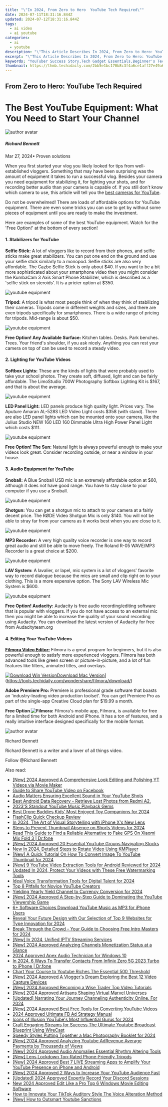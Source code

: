 ```yaml
---
title: "\"In 2024, From Zero to Hero  YouTube Tech Required\""
date: 2024-07-11T18:31:16.844Z
updated: 2024-07-12T18:31:16.844Z
tags:
  - ai video
  - ai youtube
categories:
  - ai
  - youtube
description: "\"This Article Describes In 2024, From Zero to Hero: YouTube Tech Required\""
excerpt: "\"This Article Describes In 2024, From Zero to Hero: YouTube Tech Required\""
keywords: "YouTuber Success Story,Tech Gadget Essentials,Beginner's Tech Guide,Video Content Tools,Enhancing Video Quality,YouTube Strategy Tips,Growth in Digital Media"
thumbnail: https://thmb.techidaily.com/2bb5e1bc170b8c3f4a6ce1aff27e49a67b4dbeb274ccf0d0ed18fa3d929b62b2.jpg
---
```


## From Zero to Hero: YouTube Tech Required

# The Best YouTube Equipment: What You Need to Start Your Channel

![author avatar](https://images.wondershare.com/filmora/article-images/richard-bennett.jpg)

##### Richard Bennett

 Mar 27, 2024• Proven solutions

When you first started your vlog you likely looked for tips from well-established vloggers. Something that may have been surprising was the amount of equipment it takes to run a successful vlog. Besides your camera you need equipment for stabilizing it, for lighting your shots, and for recording better audio than your camera is capable of. If you still don't know which camera to use, this article will tell you the [best cameras for YouTube](https://tools.techidaily.com/wondershare/filmora/download/).

Do not be overwhelmed! There are loads of affordable options for YouTube equipment. There are even some tricks you can use to get by without some pieces of equipment until you are ready to make the investment.

Here are examples of some of the best YouTube equipment. Watch for the 'Free Option!' at the bottom of every section!

#### 1\. Stabilizers for YouTube

**Selfie Stick:** A lot of vloggers like to record from their phones, and selfie sticks make great stabilizers. You can put one end on the ground and use your selfie stick similarly to a monopod. Selfie sticks are also very affordable. The Cazbe Selfie Stick is only about $40\. If you want to be a bit more sophisticated about your smartphone video then you might consider the KumbaCam 3 Axis Smart Phone Stabilizer, which is described as a 'selfie stick on steroids'. It is a pricier option at $350.

![youtube equipment](https://images.wondershare.com/filmora/article-images/youtube-equipment01.jpg)

**Tripod:** A tripod is what most people think of when they think of stabilizing their cameras. Tripods come in different weights and sizes, and there are even tripods specifically for smartphones. There is a wide range of pricing for tripods. Mid-range is about $50.

![youtube equipment](https://images.wondershare.com/filmora/article-images/youtube-equipment02.JPG)

**Free Option! Any Available Surface:** Kitchen tables. Desks. Park benches. Trees. Your friend's shoulder, if you ask nicely. Anything you can rest your camera on top of can be used to record a steady video.

#### 2\. Lighting for YouTube Videos

**Softbox Lights:** These are the kinds of lights that were probably used to take your school photos. They create soft, diffused, light and can be fairly affordable. The LimoStudio 700W Photography Softbox Lighting Kit is $167, and that is about the average.

![youtube equipment](https://images.wondershare.com/filmora/article-images/youtube-equipment03.jpg)

**LED Panel Light:** LED panels produce high quality light. Prices vary. The Aputure Amaran AL-528S LED Video Light costs $358 (with stand). There are also LED panel lights which can be mounted onto your camera, like the Julius Studio NEW 160 LED 160 Dimmable Ultra High Power Panel Light which costs $111.

![youtube equipment](https://images.wondershare.com/filmora/article-images/youtube-equipment04.jpg)

**Free Option! The Sun:** Natural light is always powerful enough to make your videos look great. Consider recording outside, or near a window in your house.

#### 3\. Audio Equipment for YouTube

**Snoball:** A Blue Snoball USB mic is an extremely affordable option at $60, although it does not have good range. You have to stay close to your computer if you use a Snoball.

![youtube equipment](https://images.wondershare.com/filmora/article-images/youtube-equipment05.JPG)

**Shotgun:** You can get a shotgun mic to attach to your camera at a fairly decent price. The RØDE Video Shotgun Mic is only $140\. You will not be able to stray far from your camera as it works best when you are close to it.

![youtube equipment](https://images.wondershare.com/filmora/article-images/youtube-equipment06.JPG)

**MP3 Recorder:** A very high quality voice recorder is one way to record great audio and still be able to move freely. The Roland R-05 WAVE/MP3 Recorder is a great choice at $200.

![youtube equipment](https://images.wondershare.com/filmora/article-images/youtube-equipment07.jpg)

 **LAV System:** A lavalier, or lapel, mic system is a lot of vloggers' favorite way to record dialogue because the mics are small and clip right on to your clothing. This is a more expensive option. The Sony LAV Wireless Mic System is $600.

![youtube equipment](https://images.wondershare.com/filmora/article-images/youtube-equipment08.JPG)

 **Free Option! Audacity:**  Audacity is free audio recording/editing software that is popular with vloggers. If you do not have access to an external mic then you might be able to increase the quality of your sound recording using Audacity. You can download the latest version of Audacity for free from Audacityteam.org

#### 4\. Editing Your YouTube Videos

**[Filmora Video Editor:](https://tools.techidaily.com/wondershare/filmora/download/)** Filmora is a great program for beginners, but it is also powerful enough to satisfy more experienced vloggers. Filmora has both advanced tools like green screen or picture-in-picture, and a lot of fun features like filters, animated titles, and overlays.

[![Download Win Version](https://images.wondershare.com/filmora/guide/download-btn-win.jpg)](https://tools.techidaily.com/wondershare/filmora/download/)[Download Mac Version](https://images.wondershare.com/filmora/guide/download-btn-mac.jpg)](https://tools.techidaily.com/wondershare/filmora/download/)

**Adobe Premiere Pro:** Premiere is professional grade software that boasts an 'industry-leading video production toolset'. You can get Premiere Pro as part of the single-app Creative Cloud plan for $19.99 a month.

**Free Option ![Filmora:](https://tools.techidaily.com/wondershare/filmora/download/)** Filmora's mobile app, Filmora, is available for free for a limited time for both Android and iPhone. It has a ton of features, and a really intuitive interface designed specifically for the mobile format.

![author avatar](https://images.wondershare.com/filmora/article-images/richard-bennett.jpg)

Richard Bennett

Richard Bennett is a writer and a lover of all things video.

Follow @Richard Bennett


<ins class="adsbygoogle"
     style="display:block"
     data-ad-format="autorelaxed"
     data-ad-client="ca-pub-7571918770474297"
     data-ad-slot="1223367746"></ins>



<ins class="adsbygoogle"
     style="display:block"
     data-ad-client="ca-pub-7571918770474297"
     data-ad-slot="8358498916"
     data-ad-format="auto"
     data-full-width-responsive="true"></ins>



<span class="atpl-alsoreadstyle">Also read:</span>
<div><ul>
<li><a href="https://youtube-webster.techidaily.com/024-approved-a-comprehensive-look-editing-and-polishing-yt-videos-via-movie-maker/"><u>[New] 2024 Approved  A Comprehensive Look  Editing and Polishing YT Videos via Movie Maker</u></a></li>
<li><a href="https://youtube-webster.techidaily.com/-to-share-youtube-video-on-facebook/"><u>Guide to Share YouTube Video on Facebook</u></a></li>
<li><a href="https://youtube-webster.techidaily.com/-matters-ensuring-excellent-sound-in-your-youtube-shots/"><u>Audio Matters  Ensuring Excellent Sound in Your YouTube Shots</u></a></li>
<li><a href="https://phone-solutions.techidaily.com/best-android-data-recovery-retrieve-lost-photos-from-redmi-a2-by-fonelab-android-recover-photos/"><u>Best Android Data Recovery - Retrieve Lost Photos from Redmi A2.</u></a></li>
<li><a href="https://youtube-webster.techidaily.com/-standout-youtube-music-playback-gems/"><u>2023'S Standout YouTube Music Playback Gems</u></a></li>
<li><a href="https://extra-hints.techidaily.com/best-drone-buddies-kids-most-enjoyed-toy-companions-for-2024/"><u>Best Drone Buddies  Kids' Most Enjoyed Toy Companions for 2024</u></a></li>
<li><a href="https://screen-sharing-recording.techidaily.com/flashclip-quick-checkup-review/"><u>FlashClip Quick Checkup Review</u></a></li>
<li><a href="https://some-approaches.techidaily.com/in-2024-the-art-of-visual-storytelling-with-iphone-xs-new-lens/"><u>In 2024, The Art of Visual Storytelling with iPhone X's New Lens</u></a></li>
<li><a href="https://youtube-webster.techidaily.com/-to-prevent-thumbnail-absence-on-shorts-videos-for-2024/"><u>Steps to Prevent Thumbnail Absence on Shorts Videos for 2024</u></a></li>
<li><a href="https://fake-location.techidaily.com/read-this-guide-to-find-a-reliable-alternative-to-fake-gps-on-xiaomi-mix-fold-3-drfone-by-drfone-virtual-android/"><u>Read This Guide to Find a Reliable Alternative to Fake GPS On Xiaomi Mix Fold 3 | Dr.fone</u></a></li>
<li><a href="https://youtube-webster.techidaily.com/024-approved-20-essential-youtube-groups-navigating-stocks/"><u>[New] 2024 Approved  20 Essential YouTube Groups Navigating Stocks</u></a></li>
<li><a href="https://ai-editing-video.techidaily.com/new-in-2024-detailed-steps-to-rotate-video-using-kmplayer/"><u>New In 2024, Detailed Steps to Rotate Video Using KMPlayer</u></a></li>
<li><a href="https://youtube-webster.techidaily.com/-quick-tutorial-on-how-to-convert-image-to-youtube-thumbnail-for-2024/"><u>[New] A Quick Tutorial On How To Convert Image To YouTube Thumbnail for 2024</u></a></li>
<li><a href="https://youtube-webster.techidaily.com/-youtube-video-extraction-tools-for-android-reviewed-for-2024/"><u>[New] 9 YouTube Video Extraction Tools for Android Reviewed for 2024</u></a></li>
<li><a href="https://ai-video-tools.techidaily.com/updated-in-2024-protect-your-videos-with-these-free-watermarking-tools/"><u>Updated In 2024, Protect Your Videos with These Free Watermarking Tools</u></a></li>
<li><a href="https://youtube-webster.techidaily.com/-voice-transformation-tools-for-digital-talent-for-2024/"><u>Ideal Voice Transformation Tools for Digital Talent for 2024</u></a></li>
<li><a href="https://youtube-webster.techidaily.com/-pitfalls-for-novice-youtube-creators/"><u>Top 8 Pitfalls for Novice YouTube Creators</u></a></li>
<li><a href="https://facebook-record-videos.techidaily.com/yielding-yearly-yield-channel-to-currency-conversion-for-2024/"><u>Yielding Yearly Yield  Channel to Currency Conversion for 2024</u></a></li>
<li><a href="https://youtube-webster.techidaily.com/024-approved-a-step-by-step-guide-to-dominating-the-youtube-viewership-game/"><u>[New] 2024 Approved  A Step-by-Step Guide to Dominating the YouTube Viewership Game</u></a></li>
<li><a href="https://youtube-webster.techidaily.com/-software-choices-download-youtube-music-as-mp3-for-iphone-users/"><u>6+ Software Choices  Download YouTube Music as MP3 for iPhone Users</u></a></li>
<li><a href="https://extra-support.techidaily.com/reveal-your-future-design-with-our-selection-of-top-9-websites-for-type-innovation-for-2024/"><u>Reveal Your Future Design with Our Selection of Top 9 Websites for Type Innovation for 2024</u></a></li>
<li><a href="https://youtube-webster.techidaily.com/-through-the-crowd-your-guide-to-choosing-free-intro-masters-for-2024/"><u>Break Through the Crowd - Your Guide to Choosing Free Intro Masters for 2024</u></a></li>
<li><a href="https://screen-sharing-recording.techidaily.com/new-in-2024-unified-iptv-streaming-services/"><u>[New] In 2024, Unified IPTV Streaming Services</u></a></li>
<li><a href="https://youtube-webster.techidaily.com/024-approved-analyzing-channels-monetization-status-at-a-glance/"><u>[New] 2024 Approved  Analyzing Channels  Monetization Status at a Glance</u></a></li>
<li><a href="https://audio-editing.techidaily.com/2024-approved-apex-audio-technician-for-windows-10/"><u>2024 Approved Apex Audio Technician for Windows 10</u></a></li>
<li><a href="https://android-transfer.techidaily.com/in-2024-6-ways-to-transfer-contacts-from-infinix-zero-5g-2023-turbo-to-iphone-drfone-by-drfone-transfer-from-android-transfer-from-android/"><u>In 2024, 6 Ways To Transfer Contacts From Infinix Zero 5G 2023 Turbo to iPhone | Dr.fone</u></a></li>
<li><a href="https://youtube-webster.techidaily.com/-your-course-to-youtube-riches-the-essential-500-threshold/"><u>Chart Your Course to Youtube Riches  The Essential 500 Threshold</u></a></li>
<li><a href="https://youtube-webster.techidaily.com/024-approved-a-vloggers-dream-exploring-the-best-12-video-capture-devices/"><u>[New] 2024 Approved  A Vlogger's Dream  Exploring the Best 12 Video Capture Devices</u></a></li>
<li><a href="https://youtube-webster.techidaily.com/024-approved-becoming-a-wise-trader-top-video-tutorials/"><u>[New] 2024 Approved  Becoming a Wise Trader  Top Video Tutorials</u></a></li>
<li><a href="https://youtube-webster.techidaily.com/024-approved-artisans-shaping-virtual-marvel-universes/"><u>[New] 2024 Approved  Artisans Shaping Virtual Marvel Universes</u></a></li>
<li><a href="https://youtube-webster.techidaily.com/02257414-updated-narrating-your-journey-channeling-authenticity-online-for-2024/"><u>[Updated] Narrating Your Journey  Channeling Authenticity Online. For 2024</u></a></li>
<li><a href="https://youtube-webster.techidaily.com/024-approved-best-free-tools-for-converting-youtube-videos/"><u>[New] 2024 Approved  Best Free Tools for Converting YouTube Videos</u></a></li>
<li><a href="https://facebook-video-recording.techidaily.com/2024-approved-ultimate-fb-ad-strategy-manual/"><u>2024 Approved  Ultimate FB Ad Strategy Manual</u></a></li>
<li><a href="https://youtube-webster.techidaily.com/-of-illusion-youtubes-most-influential-gurus-for-2024/"><u>Icons of Illusion  YouTube's Most Influential Gurus for 2024</u></a></li>
<li><a href="https://youtube-webster.techidaily.com/-engaging-streams-for-success-the-ultimate-youtube-broadcast-blueprint-using-wirecast/"><u>Craft Engaging Streams for Success  The Ultimate Youtube Broadcast Blueprint Using WireCast</u></a></li>
<li><a href="https://extra-skills.techidaily.com/speedy-styles-putting-together-a-mac-photography-booklet-for-2024/"><u>Speedy Styles  Putting Together a Mac Photography Booklet for 2024</u></a></li>
<li><a href="https://youtube-webster.techidaily.com/024-approved-analyzing-youtube-adrevenue-average-payments-by-thousands-of-views/"><u>[New] 2024 Approved  Analyzing Youtube AdRevenue  Average Payments by Thousands of Views</u></a></li>
<li><a href="https://youtube-webster.techidaily.com/024-approved-audio-anomalies-essential-rhythm-altering-tools/"><u>[New] 2024 Approved  Audio Anomalies  Essential Rhythm Altering Tools</u></a></li>
<li><a href="https://extra-approaches.techidaily.com/new-lens-lockdown-top-rated-phone-friendly-tripods/"><u>[New] Lens Lockdown  Top-Rated Phone-Friendly Tripods</u></a></li>
<li><a href="https://youtube-webster.techidaily.com/024-approved-best-7-live-streaming-apps-to-amplify-your-youtube-presence-on-iphone-and-android/"><u>[New] 2024 Approved  Best 7 LIVE Streaming Apps to Amplify Your YouTube Presence on iPhone and Android</u></a></li>
<li><a href="https://youtube-webster.techidaily.com/024-approved-2-ways-to-increase-your-youtube-audience-fast/"><u>[New] 2024 Approved  2 Ways to Increase Your YouTube Audience Fast</u></a></li>
<li><a href="https://discord-videos.techidaily.com/updated-2024-approved-expertly-record-your-discord-sessions/"><u>[Updated] 2024 Approved  Expertly Record Your Discord Sessions</u></a></li>
<li><a href="https://video-ai-editor.techidaily.com/new-2024-approved-edit-like-a-pro-top-6-windows-movie-editing-software/"><u>New 2024 Approved Edit Like a Pro Top 6 Windows Movie Editing Software</u></a></li>
<li><a href="https://tiktok-video-recordings.techidaily.com/how-to-innovate-your-tiktok-auditory-style-the-voice-alteration-method/"><u>How to Innovate Your TikTok Auditory Style  The Voice Alteration Method</u></a></li>
<li><a href="https://youtube-stream.techidaily.com/new-how-to-outsmart-youtube-sanctions/"><u>[New] How to Outsmart Youtube Sanctions</u></a></li>
</ul></div>
